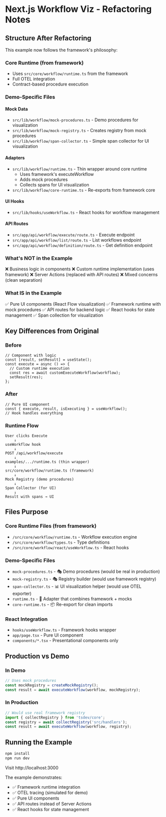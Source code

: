 # Next.js Workflow Viz - Refactoring Notes

## Structure After Refactoring

This example now follows the framework's philosophy:

### Core Runtime (from framework)
- Uses `src/core/workflow/runtime.ts` from the framework
- Full OTEL integration
- Contract-based procedure execution

### Demo-Specific Files

#### Mock Data
- `src/lib/workflow/mock-procedures.ts` - Demo procedures for visualization
- `src/lib/workflow/mock-registry.ts` - Creates registry from mock procedures
- `src/lib/workflow/span-collector.ts` - Simple span collector for UI visualization

#### Adapters
- `src/lib/workflow/runtime.ts` - Thin wrapper around core runtime
  - Uses framework's executeWorkflow
  - Adds mock procedures
  - Collects spans for UI visualization
- `src/lib/workflow/core-runtime.ts` - Re-exports from framework core

#### UI Hooks
- `src/lib/hooks/useWorkflow.ts` - React hooks for workflow management

#### API Routes
- `src/app/api/workflow/execute/route.ts` - Execute endpoint
- `src/app/api/workflow/list/route.ts` - List workflows endpoint
- `src/app/api/workflow/definition/route.ts` - Get definition endpoint

### What's NOT in the Example

❌ Business logic in components
❌ Custom runtime implementation (uses framework)
❌ Server Actions (replaced with API routes)
❌ Mixed concerns (clean separation)

### What IS in the Example

✅ Pure UI components (React Flow visualization)
✅ Framework runtime with mock procedures
✅ API routes for backend logic
✅ React hooks for state management
✅ Span collection for visualization

## Key Differences from Original

### Before
```tsx
// Component with logic
const [result, setResult] = useState();
const execute = async () => {
  // Custom runtime execution
  const res = await customExecuteWorkflow(workflow);
  setResult(res);
};
```

### After
```tsx
// Pure UI component
const { execute, result, isExecuting } = useWorkflow();
// Hook handles everything
```

### Runtime Flow

```
User clicks Execute
    ↓
useWorkflow hook
    ↓
POST /api/workflow/execute
    ↓
examples/.../runtime.ts (thin wrapper)
    ↓
src/core/workflow/runtime.ts (framework)
    ↓
Mock Registry (demo procedures)
    ↓
Span Collector (for UI)
    ↓
Result with spans → UI
```

## Files Purpose

### Core Runtime Files (from framework)
- `/src/core/workflow/runtime.ts` - Workflow execution engine
- `/src/core/workflow/types.ts` - Type definitions
- `/src/core/workflow/react/useWorkflow.ts` - React hooks

### Demo-Specific Files
- `mock-procedures.ts` - 🎭 Demo procedures (would be real in production)
- `mock-registry.ts` - 🎭 Registry builder (would use framework registry)
- `span-collector.ts` - 📊 UI visualization helper (would use OTEL exporter)
- `runtime.ts` - 🔌 Adapter that combines framework + mocks
- `core-runtime.ts` - 📦 Re-export for clean imports

### React Integration
- `hooks/useWorkflow.ts` - Framework hooks wrapper
- `app/page.tsx` - Pure UI component
- `components/*.tsx` - Presentational components only

## Production vs Demo

### In Demo
```typescript
// Uses mock procedures
const mockRegistry = createMockRegistry();
const result = await executeWorkflow(workflow, mockRegistry);
```

### In Production
```typescript
// Would use real framework registry
import { collectRegistry } from 'tsdev/core';
const registry = await collectRegistry('src/handlers');
const result = await executeWorkflow(workflow, registry);
```

## Running the Example

```bash
npm install
npm run dev
```

Visit http://localhost:3000

The example demonstrates:
- ✅ Framework runtime integration
- ✅ OTEL tracing (simulated for demo)
- ✅ Pure UI components
- ✅ API routes instead of Server Actions
- ✅ React hooks for state management
